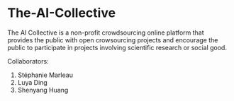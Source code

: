 # The-AI-Collective

The AI Collective is a non-profit crowdsourcing online platform that provides the public with open crowsourcing projects and encourage the public to participate in projects involving scientific research or social good. 


Collaborators:
1. Stéphanie Marleau
2. Luya  Ding
3. Shenyang Huang 
